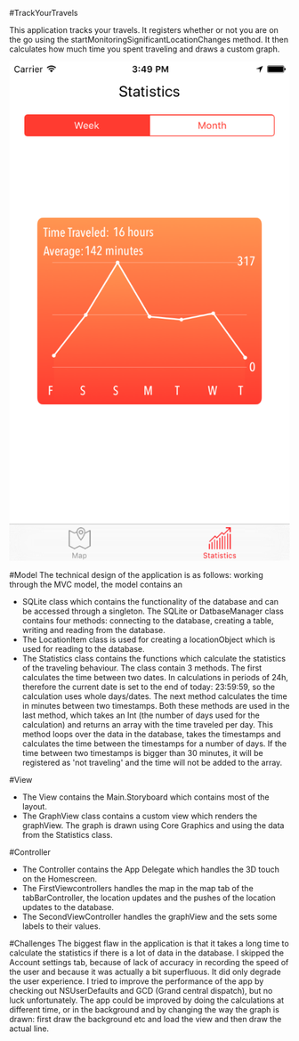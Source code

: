#TrackYourTravels

This application tracks your travels. It registers whether or not you are on the go using the startMonitoringSignificantLocationChanges method. It then calculates how much time you spent traveling and draws a custom graph.

![Track_your_travels](/TrackYourTravels/Track_your_travels.png)

#Model
The technical design of the application is as follows: working through the MVC model, the model contains an 

- SQLite class which contains the functionality of the database and can be accessed through a singleton. The SQLite or DatbaseManager class contains four methods: connecting to the database, creating a table, writing and reading from the database. 
- The LocationItem class is used for creating a locationObject which is used for reading to the database. 
- The Statistics class contains the functions which calculate the statistics of the traveling behaviour. The class contain 3 methods. The first calculates the time between two dates. In calculations in periods of 24h, therefore the current date is set to the end of today: 23:59:59, so the calculation uses whole days/dates. The next method calculates the time in minutes between two timestamps. Both these methods are used in the last method, which takes an Int (the number of days used for the calculation) and returns an array with the time traveled per day. This method loops over the data in the database, takes the timestamps and calculates the time between the timestamps for a number of days. If the time between two timestamps is bigger than 30 minutes, it will be registered as 'not traveling' and the time will not be added to the array.

#View
- The View contains the Main.Storyboard which contains most of the layout. 
- The GraphView class contains a custom view which renders the graphView. The graph is drawn using Core Graphics and using the data from the Statistics class.

#Controller
- The Controller contains the App Delegate which handles the 3D touch on the Homescreen. 
- The FirstViewcontrollers handles the map in the map tab of the tabBarController, the location updates and the pushes of the location updates to the database.
- The SecondViewController handles the graphView and the sets some labels to their values.

#Challenges
The biggest flaw in the application is that it takes a long time to calculate the statistics if there is a lot of data in the database. I skipped the Account settings tab, because of lack of accuracy in recording the speed of the user and because it was actually a bit superfluous. It did only degrade the user experience. I tried to improve the performance of the app by checking out NSUserDefaults and GCD (Grand central dispatch), but no luck unfortunately. The app could be improved by doing the calculations at different time, or in the background and by changing the way the graph is drawn: first draw the background etc and load the view and then draw the actual line.







